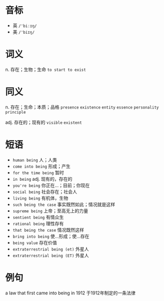 # 音标

- 英 `/'biːɪŋ/`
- 美 `/'biɪŋ/`

# 词义

n. 存在；生物；生命
`to start to exist`

# 同义

n. 存在；生命；本质；品格
`presence` `existence` `entity` `essence` `personality` `principle`

adj. 存在的；现有的
`visible` `existent`

# 短语

- `human being` 人；人类
- `come into being` 形成；产生
- `for the time being` 暂时
- `in being` adj. 现有的，存在的
- `you're being` 你正在...；目前；你现在
- `social being` 社会存在；社会人
- `living being` 有机体，生物
- `such being the case` 事实既然如此；情况就是这样
- `supreme being` 上帝；至高无上的力量
- `sentient being` 有情众生
- `rational being` 理性存有
- `that being the case` 情况既然这样
- `bring into being` 使…形成；使…存在
- `being value` 存在价值
- `extraterrestrial being (et)` 外星人
- `extraterrestrial being (ET)` 外星人

# 例句

a law that first came into being in 1912
于1912年制定的一条法律


